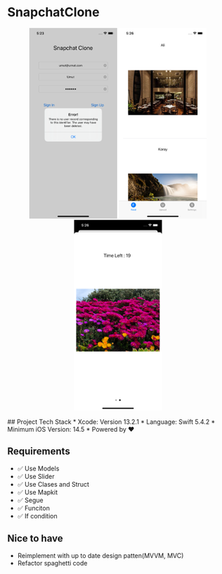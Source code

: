 # SnapchatClone
<p align="center">

</p>

<p align="center">
<img src="/Alert.png"  width="200"/>
<img src="/Feed.png" width="200"/>
<img src="/SnapView.png" width="200"/>


  
</p>
## Project Tech Stack
* Xcode: Version 13.2.1
* Language: Swift 5.4.2
* Minimum iOS Version: 14.5
* Powered by ❤️

## Requirements
- ✅ Use Models
- ✅ Use Slider
- ✅ Use Clases and Struct 
- ✅ Use Mapkit 
- ✅ Segue
- ✅ Funciton
- ✅ If condition

## Nice to have
- Reimplement with up to date design patten(MVVM, MVC)
- Refactor spaghetti code 
